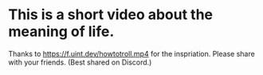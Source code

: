 # This is a short video about the meaning of life.
Thanks to https://f.uint.dev/howtotroll.mp4 for the inspriation. Please share with your friends. (Best shared on Discord.)
